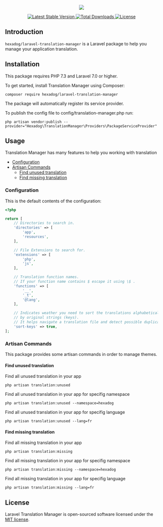 <p align="center"><img src="https://i.ibb.co/RbnsDrr/logo.png"></p>

<p align="center">
    <a href="https://packagist.org/packages/hexadog/laravel-translation-manager">
        <img src="https://poser.pugx.org/hexadog/laravel-translation-manager/v" alt="Latest Stable Version">
    </a>
    <a href="https://packagist.org/packages/hexadog/laravel-translation-manager">
        <img src="https://poser.pugx.org/hexadog/laravel-translation-manager/downloads" alt="Total Downloads">
    </a>
    <a href="https://packagist.org/packages/hexadog/laravel-themes-manager">
        <img src="https://poser.pugx.org/hexadog/laravel-translation-manager/license" alt="License">
    </a>
</p>

<!-- omit in toc -->
## Introduction
<code>hexadog/laravel-translation-manager</code> is a Laravel package to help you manage your application translation.

<!-- omit in toc -->
## Installation
This package requires PHP 7.3 and Laravel 7.0 or higher.

To get started, install Translation Manager using Composer:
```shell
composer require hexadog/laravel-translation-manager
```

The package will automatically register its service provider.

To publish the config file to config/translation-manager.php run:
```shell
php artisan vendor:publish --provider="Hexadog\TranslationManager\Providers\PackageServiceProvider"
```

<!-- omit in toc -->
## Usage
Translation Manager has many features to help you working with translation

- [Configuration](#configuration)
- [Artisan Commands](#artisan-commands)
  - [Find unused translation](#find-unused-translation)
  - [Find missing translation](#find-missing-translation)

### Configuration
This is the default contents of the configuration:
```php
<?php

return [
    // Directories to search in.
	'directories' => [
		'app',
		'resources',
	],

	// File Extensions to search for.
	'extensions' => [
		'php',
		'js',
	],

	// Translation function names.
	// If your function name contains $ escape it using \$ .
	'functions' => [
		'__',
		'_t',
		'@lang',
	],

	// Indicates weather you need to sort the translations alphabetically
	// by original strings (keys).
	// It helps navigate a translation file and detect possible duplicates.
	'sort-keys' => true,
];
```

### Artisan Commands
This package provides some artisan commands in order to manage themes.

#### Find unused translation
Find all unused translation in your app
```shell
php artisan translation:unused
```

Find all unused translation in your app for specifig namespace
```shell
php artisan translation:unused --namespace=hexadog
```

Find all unused translation in your app for specifig language
```shell
php artisan translation:unused --lang=fr
```


#### Find missing translation
Find all missing translation in your app
```shell
php artisan translation:missing
```

Find all missing translation in your app for specifig namespace
```shell
php artisan translation:missing --namespace=hexadog
```

Find all missing translation in your app for specifig language
```shell
php artisan translation:missing --lang=fr
```

<!-- omit in toc -->
## License
Laravel Translation Manager is open-sourced software licensed under the [MIT license](LICENSE).